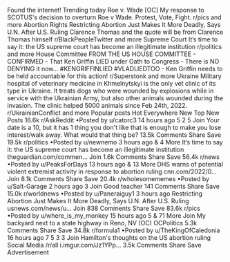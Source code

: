 Found the internet!
Trending today
Roe v. Wade
[OC] My response to SCOTUS's decision to overturn Roe v Wade. Protest, Vote, Fight.
r/pics and more
Abortion Rights
Restricting Abortion Just Makes It More Deadly, Says U.N. After U.S. Ruling
Clarence Thomas
and the quote will be from Clarence Thomas himself
r/BlackPeopleTwitter and more
Supreme Court
It’s time to say it: the US supreme court has become an illegitimate institution
r/politics and more
House Committee
FROM THE US HOUSE COMMITTEE - CONFIRMED - That Ken Griffin LIED under Oath to Congress - There is NO DENYING it now... #KENGRIFFINLIED #VLADLIEDTOO - Ken Griffin needs to be held accountable for this action!
r/Superstonk and more
Ukraine
Military hospital of veterinary medicine in Khmelnytskyi is the only vet clinic of its type in Ukraine. It treats dogs who were wounded by explosions while in service with the Ukrainian Army, but also other animals wounded during the invasion. The clinic helped 5000 animals since Feb 24th, 2022.
r/UkrainianConflict and more
Popular posts
Hot
Everywhere
New
Top
New Posts
16.6k
r/AskReddit
•Posted by
u/catorc3
14 hours ago
5
2
5
Join
Your date is a 10, but it has 1 thing you don't like that is enough to make you lose interest/walk away. What would that thing be?
13.5k Comments
Share
Save
19.5k
r/politics
•Posted by
u/newnemo
3 hours ago
& 4 More
It’s time to say it: the US supreme court has become an illegitimate institution
theguardian.com/commen...
Join
1.6k Comments
Share
Save
56.4k
r/news
•Posted by
u/PeaksForDays
13 hours ago
& 13 More
DHS warns of potential violent extremist activity in response to abortion ruling
cnn.com/2022/0...
Join
8.1k Comments
Share
Save
20.4k
r/wholesomememes
•Posted by
u/Salt-Garage
2 hours ago
3
Join
Good teacher
141 Comments
Share
Save
15.0k
r/worldnews
•Posted by
u/Paneraiguy1
3 hours ago
Restricting Abortion Just Makes It More Deadly, Says U.N. After U.S. Ruling
usnews.com/news/u...
Join
838 Comments
Share
Save
83.6k
r/pics
•Posted by
u/where_is_my_monkey
15 hours ago
5
& 71 More
Join
My backyard next to a state highway in Reno, NV (OC)
OCPolitics
5.3k Comments
Share
Save
34.8k
r/formula1
•Posted by
u/TheKingOfCaledonia
16 hours ago
7
5
3
3
Join
Hamilton's thoughts on the US abortion ruling
 Social Media /r/all
i.imgur.com/Jz1YPp...
3.5k Comments
Share
Save
Advertisement